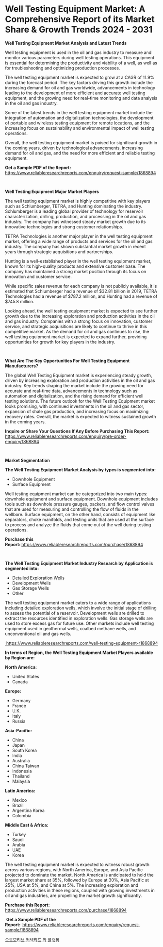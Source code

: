 <p><h1>Well Testing Equipment Market: A Comprehensive Report of its Market Share & Growth Trends 2024 - 2031</h1></p><p><strong>Well Testing Equipment Market Analysis and Latest Trends</strong></p>
<p><p>Well testing equipment is used in the oil and gas industry to measure and monitor various parameters during well testing operations. This equipment is essential for determining the productivity and viability of a well, as well as for troubleshooting and optimizing production processes.</p><p>The well testing equipment market is expected to grow at a CAGR of 11.9% during the forecast period. The key factors driving this growth include the increasing demand for oil and gas worldwide, advancements in technology leading to the development of more efficient and accurate well testing equipment, and the growing need for real-time monitoring and data analysis in the oil and gas industry.</p><p>Some of the latest trends in the well testing equipment market include the integration of automation and digitalization technologies, the development of portable and wireless testing equipment for remote locations, and the increasing focus on sustainability and environmental impact of well testing operations.</p><p>Overall, the well testing equipment market is poised for significant growth in the coming years, driven by technological advancements, increasing demand for oil and gas, and the need for more efficient and reliable testing equipment.</p></p>
<p><strong>Get a Sample PDF of the Report:&nbsp;</strong> <a href="https://www.reliableresearchreports.com/enquiry/request-sample/1868894">https://www.reliableresearchreports.com/enquiry/request-sample/1868894</a></p>
<p>&nbsp;</p>
<p><strong>Well Testing Equipment Major Market Players</strong></p>
<p><p>The well testing equipment market is highly competitive with key players such as Schlumberger, TETRA, and Hunting dominating the industry. Schlumberger is a leading global provider of technology for reservoir characterization, drilling, production, and processing in the oil and gas industry. The company has witnessed steady market growth due to its innovative technologies and strong customer relationships.</p><p>TETRA Technologies is another major player in the well testing equipment market, offering a wide range of products and services for the oil and gas industry. The company has shown substantial market growth in recent years through strategic acquisitions and partnerships.</p><p>Hunting is a well-established player in the well testing equipment market, known for its high-quality products and extensive customer base. The company has maintained a strong market position through its focus on innovation and customer service.</p><p>While specific sales revenue for each company is not publicly available, it is estimated that Schlumberger had a revenue of $32.81 billion in 2019, TETRA Technologies had a revenue of $787.2 million, and Hunting had a revenue of $745.8 million.</p><p>Looking ahead, the well testing equipment market is expected to see further growth due to the increasing exploration and production activities in the oil and gas industry. Companies with a strong focus on innovation, customer service, and strategic acquisitions are likely to continue to thrive in this competitive market. As the demand for oil and gas continues to rise, the well testing equipment market is expected to expand further, providing opportunities for growth for key players in the industry.</p></p>
<p>&nbsp;</p>
<p><strong>What Are The Key Opportunities For Well Testing Equipment Manufacturers?</strong></p>
<p><p>The global Well Testing Equipment market is experiencing steady growth, driven by increasing exploration and production activities in the oil and gas industry. Key trends shaping the market include the growing need for accurate and real-time data, advancements in technology such as automation and digitalization, and the rising demand for efficient well testing solutions. The future outlook for the Well Testing Equipment market looks promising, with continued investments in the oil and gas sector, expansion of shale gas production, and increasing focus on maximizing recovery rates. Overall, the market is expected to witness sustained growth in the coming years.</p></p>
<p><strong>Inquire or Share Your Questions If Any Before Purchasing This Report:</strong> <a href="https://www.reliableresearchreports.com/enquiry/pre-order-enquiry/1868894">https://www.reliableresearchreports.com/enquiry/pre-order-enquiry/1868894</a></p>
<p>&nbsp;</p>
<p><strong>Market Segmentation</strong></p>
<p><strong>The Well Testing Equipment Market Analysis by types is segmented into:</strong></p>
<p><ul><li>Downhole Equipment</li><li>Surface Equipment</li></ul></p>
<p><p>Well testing equipment market can be categorized into two main types: downhole equipment and surface equipment. Downhole equipment includes tools such as downhole pressure gauges, packers, and flow control valves that are used for measuring and controlling the flow of fluids in the wellbore. Surface equipment, on the other hand, consists of equipment like separators, choke manifolds, and testing units that are used at the surface to process and analyze the fluids that come out of the well during testing operations.</p></p>
<p><strong>Purchase this Report:&nbsp;</strong><a href="https://www.reliableresearchreports.com/purchase/1868894">https://www.reliableresearchreports.com/purchase/1868894</a></p>
<p>&nbsp;</p>
<p><strong>The Well Testing Equipment Market Industry Research by Application is segmented into:</strong></p>
<p><ul><li>Detailed Exploration Wells</li><li>Development Wells</li><li>Gas Storage Wells</li><li>Other</li></ul></p>
<p><p>The well testing equipment market caters to a wide range of applications including detailed exploration wells, which involve the initial stage of drilling to assess the potential of a reservoir. Development wells are drilled to extract the resources identified in exploration wells. Gas storage wells are used to store excess gas for future use. Other markets include well testing equipment used in geothermal wells, coalbed methane wells, and unconventional oil and gas wells.</p></p>
<p><a href="https://www.reliableresearchreports.com/well-testing-equipment-r1868894">&nbsp;https://www.reliableresearchreports.com/well-testing-equipment-r1868894</a></p>
<p><strong>In terms of Region, the Well Testing Equipment Market Players available by Region are:</strong></p>
<p>
    <p> <strong> North America: </strong>
        <ul>
            <li>United States</li>
            <li>Canada</li>
        </ul>
        </p> 
    <p> <strong> Europe: </strong>
        <ul>
            <li>Germany</li>
            <li>France</li>
            <li>U.K.</li>
            <li>Italy</li>
            <li>Russia</li>
        </ul>
        </p> 
    <p> <strong> Asia-Pacific: </strong>
        <ul>
            <li>China</li>
            <li>Japan</li>
            <li>South Korea</li>
            <li>India</li>
            <li>Australia</li>
            <li>China Taiwan</li>
            <li>Indonesia</li>
            <li>Thailand</li>
            <li>Malaysia</li>
        </ul>
        </p> 
    <p> <strong> Latin America: </strong>
        <ul>
            <li>Mexico</li>
            <li>Brazil</li>
            <li>Argentina Korea</li>
            <li>Colombia</li>
        </ul>
        </p> 
    <p> <strong> Middle East & Africa: </strong>
        <ul>
            <li>Turkey</li>
            <li>Saudi</li>
            <li>Arabia</li>
            <li>UAE</li>
            <li>Korea</li>
        </ul>
    </p>
    </p>
<p><p>The well testing equipment market is expected to witness robust growth across various regions, with North America, Europe, and Asia Pacific projected to dominate the market. North America is anticipated to hold the largest market share at 35%, followed by Europe at 30%, Asia Pacific at 25%, USA at 5%, and China at 5%. The increasing exploration and production activities in these regions, coupled with growing investments in oil and gas industries, are propelling the market growth significantly.</p></p>
<p><strong>Purchase this Report: </strong><a href="https://www.reliableresearchreports.com/purchase/1868894">https://www.reliableresearchreports.com/purchase/1868894</a></p>
<p>&nbsp;<strong>Get a Sample PDF of the Report:&nbsp;&nbsp;</strong><a href="https://www.reliableresearchreports.com/enquiry/request-sample/1868894">https://www.reliableresearchreports.com/enquiry/request-sample/1868894</a></p>
<p><strong></strong></p>
<p><p><a href="https://github.com/jntpkh496620/Market-Research-Report-List-1/blob/main/407003020667.md">오토모티브 커넥티드 카 플랫폼</a></p></p>